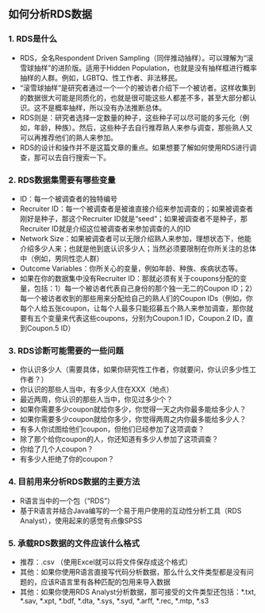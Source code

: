 ## 如何分析RDS数据

### 1. RDS是什么
- RDS，全名Respondent Driven Sampling（同伴推动抽样）。可以理解为“滚雪球抽样”的进阶版。适用于Hidden Population，也就是没有抽样框进行概率抽样的人群。例如，LGBTQ、性工作者、非法移民。
- “滚雪球抽样“是研究者通过一个一个的被访者介绍下一个被访者。这样收集到的数据很大可能是同质化的，也就是很可能这些人都差不多，甚至大部分都认识。这不是概率抽样，所以没有办法推断总体。
- RDS则是：研究者选择一定数量的种子，这些种子可以尽可能的多元化（例如，年龄，种族）。然后，这些种子去自行推荐熟人来参与调查，那些熟人又可以再推荐他们的熟人来参加。
- RDS的设计和操作并不是这篇文章的重点。如果想要了解如何使用RDS进行调查，那可以去自行搜索一下。

### 2. RDS数据集需要有哪些变量
- ID：每一个被调查者的独特编号
- Recruiter ID：每一个被调查者是被谁直接介绍来参加调查的；如果被调查者刚好是种子，那这个Recruiter ID就是“seed“；如果被调查者不是种子，那Recruiter ID就是介绍这位被调查者来参加调查的人的ID
- Network Size：如果被调查者可以无限介绍熟人来参加，理想状态下，他能介绍多少人来；也就是他到底认识多少人；当然必须要限制在你所关注的总体中（例如，男同性恋人群）
- Outcome Variables：你所关心的变量，例如年龄、种族、疾病状态等。
- 如果在你的数据集中没有Recruiter ID：那就必须有关于coupons分配的变量，包括：1）每一个被访者代表自己身份的那个独一无二的Coupon ID；2）每一个被访者收到的那些用来分配给自己的熟人们的Coupon IDs（例如，你每个人给五张coupon，让每个人最多只能招募五个熟人来参加调查，那你就要有五个变量来代表这些coupons，分别为Coupon.1 ID，Coupon.2 ID，直到Coupon.5 ID）

### 3. RDS诊断可能需要的一些问题
- 你认识多少人（需要具体，如果你研究性工作者，你就要问，你认识多少性工作者？）
- 你认识的那些人当中，有多少人住在XXX（地点）
- 最近两周，你认识的那些人当中，你见过多少个？
- 如果你需要多少coupon就给你多少，你觉得一天之内你最多能给多少人？
- 如果你需要多少coupon就给你多少，你觉得两周之内你最多能给多少人？
- 有多人你试图给他们coupon，但他们已经参加了这项调查？
- 除了那个给你coupon的人，你还知道有多少人参加了这项调查？
- 你给了几个人coupon？
- 有多少人拒绝了你的coupon？

### 4. 目前用来分析RDS数据的主要方法
- R语言当中的一个包（“RDS”）
- 基于R语言并结合Java编写的一个易于用户使用的互动性分析工具（RDS Analyst），使用起来的感觉有点像SPSS

### 5. 承载RDS数据的文件应该什么格式
- 推荐：.csv （使用Excel就可以将文件保存成这个格式）
- 其他：如果你使用R语言直接写代码分析数据，那么什么文件类型都是没有问题的，应该R语言里有各种匹配的包用来导入数据
- 其他：如果你使用RDS Analyst分析数据，那可接受的文件类型还包括：*.txt, *.sav, *.xpt, *.bdf, *.dta, *.sys, *.syd, *.arff, *.rec, *.mtp, *.s3


